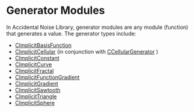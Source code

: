 # Generator Modules #

In Accidental Noise Library, generator modules are any module (function) that generates a value. The generator types include:

  * [CImplicitBasisFunction](CImplicitBasisFunction.md)
  * [CImplicitCellular](CImplicitCellular.md) (in conjunction with [CCellularGenerator](CCellularGenerator.md) )
  * [CImplicitConstant](CImplicitConstant.md)
  * [CImplicitCurve](CImplicitCurve.md)
  * [CImplicitFractal](CImplicitFractal.md)
  * [CImplicitFunctionGradient](CImplicitFunctionGradient.md)
  * [CImplicitGradient](CImplicitGradient.md)
  * [CImplicitSawtooth](CImplicitSawtooth.md)
  * [CImplicitTriangle](CImplicitTriangle.md)
  * [CImplicitSphere](CImplicitSphere.md)